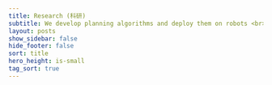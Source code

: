```yaml
---
title: Research (科研)
subtitle: We develop planning algorithms and deploy them on robots <br>算法研究，真机部署
layout: posts
show_sidebar: false
hide_footer: false
sort: title
hero_height: is-small
tag_sort: true
---
```


